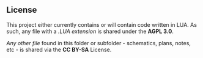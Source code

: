 ## License

This project either currently contains or will contain code written in LUA.  As such, any file with a *.LUA extension* is shared under the **AGPL 3.0**.

*Any other file* found in this folder or subfolder - schematics, plans, notes, etc - is shared via the **CC BY-SA** License.

